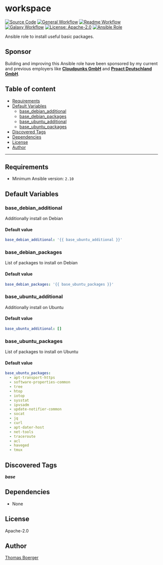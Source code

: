 # workspace

[![Source Code](https://img.shields.io/badge/github-source%20code-blue?logo=github&logoColor=white)](https://github.com/rolehippie/base)
[![General Workflow](https://github.com/rolehippie/base/actions/workflows/general.yml/badge.svg)](https://github.com/rolehippie/base/actions/workflows/general.yml)
[![Readme Workflow](https://github.com/rolehippie/base/actions/workflows/docs.yml/badge.svg)](https://github.com/rolehippie/base/actions/workflows/docs.yml)
[![Galaxy Workflow](https://github.com/rolehippie/base/actions/workflows/galaxy.yml/badge.svg)](https://github.com/rolehippie/base/actions/workflows/galaxy.yml)
[![License: Apache-2.0](https://img.shields.io/github/license/rolehippie/base)](https://github.com/rolehippie/base/blob/master/LICENSE)
[![Ansible Role](https://img.shields.io/badge/role-rolehippie.base-blue)](https://galaxy.ansible.com/rolehippie/base)

Ansible role to install useful basic packages.

## Sponsor

Building and improving this Ansible role have been sponsored by my current and previous employers like **[Cloudpunks GmbH](https://cloudpunks.de)** and **[Proact Deutschland GmbH](https://www.proact.eu)**.

## Table of content

- [Requirements](#requirements)
- [Default Variables](#default-variables)
  - [base_debian_additional](#base_debian_additional)
  - [base_debian_packages](#base_debian_packages)
  - [base_ubuntu_additional](#base_ubuntu_additional)
  - [base_ubuntu_packages](#base_ubuntu_packages)
- [Discovered Tags](#discovered-tags)
- [Dependencies](#dependencies)
- [License](#license)
- [Author](#author)

---

## Requirements

- Minimum Ansible version: `2.10`

## Default Variables

### base_debian_additional

Additionally install on Debian

#### Default value

```YAML
base_debian_additional: '{{ base_ubuntu_additional }}'
```

### base_debian_packages

List of packages to install on Debian

#### Default value

```YAML
base_debian_packages: '{{ base_ubuntu_packages }}'
```

### base_ubuntu_additional

Additionally install on Ubuntu

#### Default value

```YAML
base_ubuntu_additional: []
```

### base_ubuntu_packages

List of packages to install on Ubuntu

#### Default value

```YAML
base_ubuntu_packages:
  - apt-transport-https
  - software-properties-common
  - tree
  - htop
  - iotop
  - sysstat
  - ipvsadm
  - update-notifier-common
  - socat
  - jq
  - curl
  - apt-dater-host
  - net-tools
  - traceroute
  - acl
  - haveged
  - tmux
```

## Discovered Tags

**_base_**

## Dependencies

- None

## License

Apache-2.0

## Author

[Thomas Boerger](https://github.com/tboerger)
